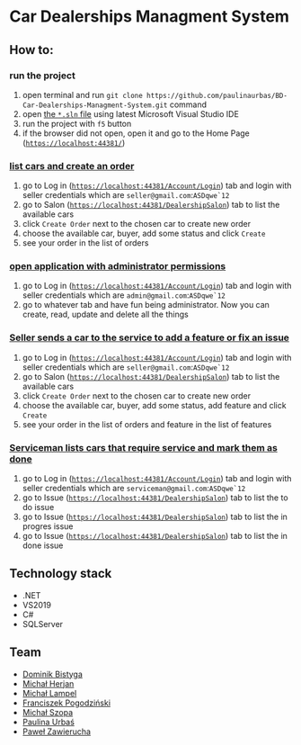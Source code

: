 
# Car Dealerships Managment System

## How to:

### run the project
1. open terminal and run `git clone https://github.com/paulinaurbas/BD-Car-Dealerships-Managment-System.git` command
2. open [the `*.sln` file](https://github.com/paulinaurbas/BD-Car-Dealerships-Managment-System/blob/master/BD-CDMS/BD-CDMS.sln) using latest Microsoft Visual Studio IDE
3. run the project with `f5` button
4. if the browser did not open, open it and go to the Home Page ([`https://localhost:44381/`](https://localhost:44381/))

### [list cars and create an order](https://github.com/paulinaurbas/BD-Car-Dealerships-Managment-System/issues/5)
1. go to Log in ([`https://localhost:44381/Account/Login`](https://localhost:44381/Account/Login)) tab and login with seller credentials which are ```seller@gmail.com```:```ASDqwe`12```
2. go to Salon ([`https://localhost:44381/DealershipSalon`](https://localhost:44381/DealershipSalon)) tab to list the available cars
3. click `Create Order` next to the chosen car to create new order
4. choose the available car, buyer, add some status and click `Create`
5. see your order in the list of orders

### [open application with administrator permissions](https://github.com/paulinaurbas/BD-Car-Dealerships-Managment-System/issues/2)
1. go to Log in ([`https://localhost:44381/Account/Login`](https://localhost:44381/Account/Login)) tab and login with seller credentials which are ```admin@gmail.com```:```ASDqwe`12```
2. go to whatever tab and have fun being administrator. Now you can create, read, update and delete all the things

### [Seller sends a car to the service to add a feature or fix an issue](https://github.com/paulinaurbas/BD-Car-Dealerships-Managment-System/issues/6)
1. go to Log in ([`https://localhost:44381/Account/Login`](https://localhost:44381/Account/Login)) tab and login with seller credentials which are ```seller@gmail.com```:```ASDqwe`12```
2. go to Salon ([`https://localhost:44381/DealershipSalon`](https://localhost:44381/DealershipSalon)) tab to list the available cars
3. click `Create Order` next to the chosen car to create new order
4. choose the available car, buyer, add some status, add feature and click `Create`
5. see your order in the list of orders and feature in the list of features

### [Serviceman lists cars that require service and mark them as done](https://github.com/paulinaurbas/BD-Car-Dealerships-Managment-System/issues/4)
1. go to Log in ([`https://localhost:44381/Account/Login`](https://localhost:44381/Account/Login)) tab and login with seller credentials which are ```serviceman@gmail.com```:```ASDqwe`12```
2. go to Issue ([`https://localhost:44381/DealershipSalon`](https://localhost:44381/Issue)) tab to list the to do issue 
3. go to Issue ([`https://localhost:44381/DealershipSalon`](https://localhost:44381/Issue/IndexServiceman)) tab to list the in progres issue
4. go to Issue ([`https://localhost:44381/DealershipSalon`](https://localhost:44381/Issue/IndexHistory)) tab to list the in done issue 

## Technology stack
- .NET
- VS2019
- C#
- SQLServer

## Team
- [Dominik Bistyga](https://github.com/dominikbis)
- [Michał Herjan](https://github.com/Argo123)
- [Michał Lampel](https://github.com/Swagsen)
- [Franciszek Pogodziński](https://github.com/franpog859)
- [Michał Szopa](https://github.com/SchopenXD)
- [Paulina Urbaś](https://github.com/paulinaurbas)
- [Paweł Zawierucha](https://github.com/PawZawDev)
